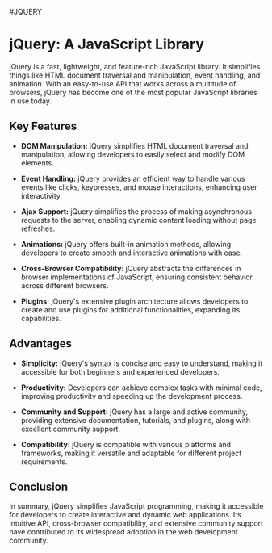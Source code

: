 #JQUERY

# jQuery: A JavaScript Library

jQuery is a fast, lightweight, and feature-rich JavaScript library. It simplifies things like HTML document traversal and manipulation, event handling, and animation. With an easy-to-use API that works across a multitude of browsers, jQuery has become one of the most popular JavaScript libraries in use today.

## Key Features

- **DOM Manipulation:** jQuery simplifies HTML document traversal and manipulation, allowing developers to easily select and modify DOM elements.

- **Event Handling:** jQuery provides an efficient way to handle various events like clicks, keypresses, and mouse interactions, enhancing user interactivity.

- **Ajax Support:** jQuery simplifies the process of making asynchronous requests to the server, enabling dynamic content loading without page refreshes.

- **Animations:** jQuery offers built-in animation methods, allowing developers to create smooth and interactive animations with ease.

- **Cross-Browser Compatibility:** jQuery abstracts the differences in browser implementations of JavaScript, ensuring consistent behavior across different browsers.

- **Plugins:** jQuery's extensive plugin architecture allows developers to create and use plugins for additional functionalities, expanding its capabilities.

## Advantages

- **Simplicity:** jQuery's syntax is concise and easy to understand, making it accessible for both beginners and experienced developers.

- **Productivity:** Developers can achieve complex tasks with minimal code, improving productivity and speeding up the development process.

- **Community and Support:** jQuery has a large and active community, providing extensive documentation, tutorials, and plugins, along with excellent community support.

- **Compatibility:** jQuery is compatible with various platforms and frameworks, making it versatile and adaptable for different project requirements.

## Conclusion

In summary, jQuery simplifies JavaScript programming, making it accessible for developers to create interactive and dynamic web applications. Its intuitive API, cross-browser compatibility, and extensive community support have contributed to its widespread adoption in the web development community.

